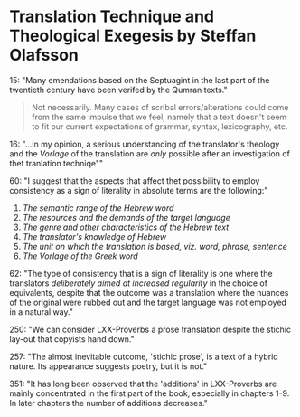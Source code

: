 # Translation Technique and Theological Exegesis by Steffan Olafsson

15: "Many emendations based on the Septuagint in the last part of the twentieth century have been verifed by the Qumran texts."
> Not necessarily. Many cases of scribal errors/alterations could come from the same impulse that we feel, namely that a text doesn't seem to fit our current expectations of grammar, syntax, lexicography, etc.

16: "...in my opinion, a serious understanding of the translator's theology and the _Vorlage_ of the translation are _only_ possible after an investigation of thet tranlation techniqe""

60: "I suggest that the aspects that affect thet possibility to employ consistency as a sign of literality in absolute terms are the following:"
1) _The semantic range of the Hebrew word_
2) _The resources and the demands of the target language_
3) _The genre and other characteristics of the Hebrew text_
4) _The translator's knowledge of Hebrew_
5) _The unit on which the translation is based, viz. word, phrase, sentence_
6) _The Vorlage of the Greek word_

62: "The type of consistency that is a sign of literality is one where the translators _deliberately aimed at increased regularity_ in the choice of equivalents, despite that the outcome was a translation where the nuances of the original were rubbed out and the target language was not employed in a natural way."

250: "We can consider LXX-Proverbs a prose translation despite the stichic lay-out that copyists hand down."

257: "The almost inevitable outcome, 'stichic prose', is a text of a hybrid nature. Its appearance suggests poetry, but it is not."

351: "It has long been observed that the 'additions' in LXX-Proverbs are mainly concentrated in the first part of the book, especially in chapters 1-9. In later chapters the number of additions decreases."
